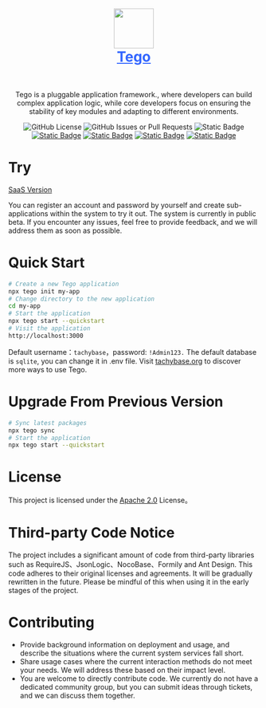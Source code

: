 <h1 align="center" style="border-bottom: none">
    <div>
        <a style="color:#36f" href="https://www.tachybase.com">
            <img src="https://tachybase-1321007335.cos.ap-shanghai.myqcloud.com/3733d6bd0a3376a93ba6180b32194369.png" width="80" />
            <br>
            Tego
        </a>
    </div>
</h1>

<br>

<p align="center">
  Tego is a pluggable application framework., where developers can build complex application logic, while core developers focus on ensuring the stability of key modules and adapting to different environments. 
</p>
<p align="center">
   <img alt="GitHub License" src="https://img.shields.io/github/license/tegojs/tego">
   <img alt="GitHub Issues or Pull Requests" src="https://img.shields.io/github/issues/tegojs/tego">
   <img alt="Static Badge" src="https://img.shields.io/badge/build-passing-brightgreen">
   <a href="./README.md"><img alt="Static Badge" src="https://img.shields.io/badge/English Version-red"></a>
   <a href="./README.ZH-CN.md"><img alt="Static Badge" src="https://img.shields.io/badge/中文版本-blue"></a>
   <a href="https://gitee.com/tachybase/tachybase"><img alt="Static Badge" src="https://img.shields.io/badge/gitee-green"></a>
   <a href="https://github.com/tegojs/tego"><img alt="Static Badge" src="https://img.shields.io/badge/Github-lightblack"></a>
</p>

# Try

[SaaS Version](https://apps.tachybase.com/) 

You can register an account and password by yourself and create sub-applications within the system to try it out. The system is currently in public beta. If you encounter any issues, feel free to provide feedback, and we will address them as soon as possible.

# Quick Start

```bash 
# Create a new Tego application
npx tego init my-app
# Change directory to the new application
cd my-app
# Start the application
npx tego start --quickstart
# Visit the application
http://localhost:3000
```

Default username：`tachybase`，password: `!Admin123.`
The default database is `sqlite`, you can change it in .env file.
Visit [tachybase.org](https://tachybase.org/en/) to discover more ways to use Tego.

# Upgrade From Previous Version

```bash
# Sync latest packages
npx tego sync
# Start the application
npx tego start --quickstart
```

# License

This project is licensed under the [Apache 2.0](LICENSE) License。

# Third-party Code Notice

The project includes a significant amount of code from third-party libraries such as RequireJS、JsonLogic、NocoBase、Formily and Ant Design. This code adheres to their original licenses and agreements. It will be gradually rewritten in the future. Please be mindful of this when using it in the early stages of the project.

# Contributing

- Provide background information on deployment and usage, and describe the situations where the current system services fall short.
- Share usage cases where the current interaction methods do not meet your needs. We will address these based on their impact level.
- You are welcome to directly contribute code. We currently do not have a dedicated community group, but you can submit ideas through tickets, and we can discuss them together.

